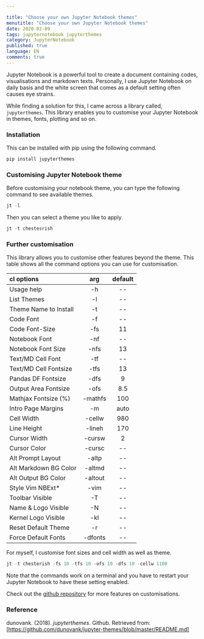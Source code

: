 ```yaml
---

title: "Choose your own Jupyter Notebook themes"
menutitle: "Choose your own Jupyter Notebook themes"
date: 2020-02-09
tags: jupyternotebook jupyterthemes
category: JupyterNotebook
published: true
language: EN
comments: true
---
```


Jupyter Notebook is a powerful tool to create a document containing codes, visualisations and markdown texts. Personally, I use Jupyter Notebook on daily basis and the white screen that comes as a default setting often causes eye strains. 

While finding a solution for this, I came across a library called, `jupyterthemes`. This library enables you to customise your Jupyter Notebook in themes, fonts, plotting and so on. 

### Installation
This can be installed with pip using the following command.
```python
pip install jupyterthemes
```

### Customising Jupyter Notebook theme
Before customising your notebook theme, you can type the following command to see available themes.
```python
jt -l
```
Then you can select a theme you like to apply.
```python
jt -t chestesrish
```

### Further customisation
This library allows you to customise other features beyond the theme. 
This table shows all the command options you can use for customisation.

cl options|arg| default 
:---|:---:|:---:
Usage help|-h|--
List Themes|-l|--
Theme Name to Install|-t|--
Code Font|-f|--
Code Font-Size|-fs|11
Notebook Font	|-nf|--
Notebook Font Size|-nfs|13
Text/MD Cell Font|-tf|--
Text/MD Cell Fontsize|-tfs|13
Pandas DF Fontsize|-dfs|9
Output Area Fontsize|-ofs|8.5
Mathjax Fontsize (%)|-mathfs|100
Intro Page Margins|-m|auto
Cell Width|-cellw|980
Line Height|-lineh|170
Cursor Width|-cursw|2
Cursor Color|-cursc|--
Alt Prompt Layout|-altp|--
Alt Markdown BG Color|-altmd|--
Alt Output BG Color|-altout|--
Style Vim NBExt*|-vim|	--
Toolbar Visible|-T|--
Name & Logo Visible|-N|--
Kernel Logo Visible|-kl|--
Reset Default Theme|-r|--
Force Default Fonts|-dfonts|--

For myself, I customise font sizes and cell width as well as theme.
```python
jt -t chesterish -fs 10 -tfs 10 -ofs 10 -dfs 10 -cellw 1100
```
Note that the commands work on a terminal and you have to restart your Jupyter Notebook to have these setting enabled.

Check out the [github repository] for more features on customisations. 

### Reference
dunovank. (2018). <i>jupyterthemes</i>. Github. Retrieved from:<br>
[https://github.com/dunovank/jupyter-themes/blob/master/README.md]

[github repository]: https://github.com/dunovank/jupyter-themes/blob/master/README.md
[https://github.com/dunovank/jupyter-themes/blob/master/README.md]:https://github.com/dunovank/jupyter-themes/blob/master/README.md
